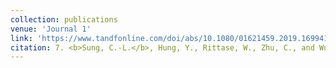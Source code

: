 ```yaml
---
collection: publications
venue: 'Journal 1'
link: 'https://www.tandfonline.com/doi/abs/10.1080/01621459.2019.1699419?journalCode=uasa20'
citation: 7. <b>Sung, C.-L.</b>, Hung, Y., Rittase, W., Zhu, C., and Wu, C. F. J. (2020). Calibration for computer experiments with binary responses and application to cell adhesion study. <i>Journal of the American Statistical Association</i>, 115(532), 1664-1674.
---
```


